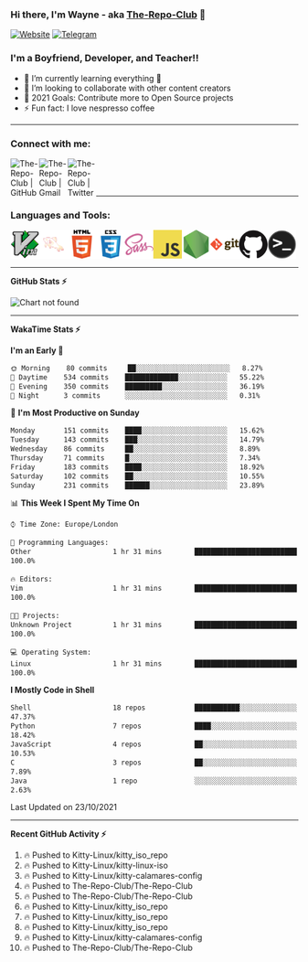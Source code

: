### Hi there, I'm Wayne - aka [The-Repo-Club][website] 👋

[![Website](https://img.shields.io/website?label=github.com/The-Repo-Club/&color=orange&style=flat-square&url=https://github.com/The-Repo-Club/)][website]
[![Telegram](https://img.shields.io/badge/Chat%20on-Telegram-orange.svg?color=orange&logo=telegram&style=flat-square)][telegram]

### I'm a Boyfriend, Developer, and Teacher!!

- 🌱 I’m currently learning everything 🤣
- 👯 I’m looking to collaborate with other content creators
- 🥅 2021 Goals: Contribute more to Open Source projects
- ⚡ Fun fact: I love nespresso coffee

---
### Connect with me:

[<img align="left" alt="The-Repo-Club | GitHub" width="50px" src="https://cdn.jsdelivr.net/npm/simple-icons@v3/icons/github.svg" />][website]
[<img align="left" alt="The-Repo-Club | Gmail" width="50px" src="https://cdn.jsdelivr.net/npm/simple-icons@v3/icons/gmail.svg" />][email]
[<img align="left" alt="The-Repo-Club | Twitter" width="50px" src="https://cdn.jsdelivr.net/npm/simple-icons@v3/icons/telegram.svg" />][telegram]

[website]: https://github.com/The-Repo-Club/
[email]: mailto:wayne6324@gmail.com
[telegram]: https://t.me/TheRepoClub

<br />
<br />
<br />

---
### Languages and Tools:

<img align="left" alt="Vim" width="50px" src="https://raw.githubusercontent.com/github/explore/80688e429a7d4ef2fca1e82350fe8e3517d3494d/topics/vim/vim.png" />
<img align="left" alt="Fish" width="50px" src="https://raw.githubusercontent.com/github/explore/80688e429a7d4ef2fca1e82350fe8e3517d3494d/topics/fish/fish.png" />
<img align="left" alt="HTML5" width="50px" src="https://raw.githubusercontent.com/github/explore/80688e429a7d4ef2fca1e82350fe8e3517d3494d/topics/html/html.png" />
<img align="left" alt="CSS3" width="50px" src="https://raw.githubusercontent.com/github/explore/80688e429a7d4ef2fca1e82350fe8e3517d3494d/topics/css/css.png" />
<img align="left" alt="Sass" width="50px" src="https://raw.githubusercontent.com/github/explore/80688e429a7d4ef2fca1e82350fe8e3517d3494d/topics/sass/sass.png" />
<img align="left" alt="JavaScript" width="50px" src="https://raw.githubusercontent.com/github/explore/80688e429a7d4ef2fca1e82350fe8e3517d3494d/topics/javascript/javascript.png" />
<img align="left" alt="Node.js" width="50px" src="https://raw.githubusercontent.com/github/explore/80688e429a7d4ef2fca1e82350fe8e3517d3494d/topics/nodejs/nodejs.png" />
<img align="left" alt="Git" width="50px" src="https://raw.githubusercontent.com/github/explore/80688e429a7d4ef2fca1e82350fe8e3517d3494d/topics/git/git.png" />
<img align="left" alt="GitHub" width="50px" src="https://raw.githubusercontent.com/github/explore/78df643247d429f6cc873026c0622819ad797942/topics/github/github.png" />
<img align="left" alt="Terminal" width="50px" src="https://raw.githubusercontent.com/github/explore/80688e429a7d4ef2fca1e82350fe8e3517d3494d/topics/terminal/terminal.png" />

<br />
<br />
<br />

---

**GitHub Stats ⚡**

![Chart not found](https://github-readme-stats.vercel.app/api?username=The-Repo-Club&theme=tokyonight&show_icons=true&count_private=true&hide_border=true&include_all_commits=true&custom_title=The-Repo-Club%27s+GitHub+Stats)


---

**WakaTime Stats ⚡**

<!--START_SECTION:waka-->
**I'm an Early 🐤** 

```text
🌞 Morning    80 commits     ██░░░░░░░░░░░░░░░░░░░░░░░   8.27% 
🌆 Daytime    534 commits    █████████████░░░░░░░░░░░░   55.22% 
🌃 Evening    350 commits    █████████░░░░░░░░░░░░░░░░   36.19% 
🌙 Night      3 commits      ░░░░░░░░░░░░░░░░░░░░░░░░░   0.31%

```
📅 **I'm Most Productive on Sunday** 

```text
Monday       151 commits    ████░░░░░░░░░░░░░░░░░░░░░   15.62% 
Tuesday      143 commits    ███░░░░░░░░░░░░░░░░░░░░░░   14.79% 
Wednesday    86 commits     ██░░░░░░░░░░░░░░░░░░░░░░░   8.89% 
Thursday     71 commits     █░░░░░░░░░░░░░░░░░░░░░░░░   7.34% 
Friday       183 commits    ████░░░░░░░░░░░░░░░░░░░░░   18.92% 
Saturday     102 commits    ██░░░░░░░░░░░░░░░░░░░░░░░   10.55% 
Sunday       231 commits    ██████░░░░░░░░░░░░░░░░░░░   23.89%

```


📊 **This Week I Spent My Time On** 

```text
⌚︎ Time Zone: Europe/London

💬 Programming Languages: 
Other                    1 hr 31 mins        █████████████████████████   100.0%

🔥 Editors: 
Vim                      1 hr 31 mins        █████████████████████████   100.0%

🐱‍💻 Projects: 
Unknown Project          1 hr 31 mins        █████████████████████████   100.0%

💻 Operating System: 
Linux                    1 hr 31 mins        █████████████████████████   100.0%

```

**I Mostly Code in Shell** 

```text
Shell                    18 repos            ███████████░░░░░░░░░░░░░░   47.37% 
Python                   7 repos             ████░░░░░░░░░░░░░░░░░░░░░   18.42% 
JavaScript               4 repos             ██░░░░░░░░░░░░░░░░░░░░░░░   10.53% 
C                        3 repos             ██░░░░░░░░░░░░░░░░░░░░░░░   7.89% 
Java                     1 repo              ░░░░░░░░░░░░░░░░░░░░░░░░░   2.63%

```



 Last Updated on 23/10/2021
<!--END_SECTION:waka-->

---

**Recent GitHub Activity :zap:**

<!--START_SECTION:activity-->
1. 🔥 Pushed to Kitty-Linux/kitty_iso_repo
2. 🔥 Pushed to Kitty-Linux/kitty-linux-iso
3. 🔥 Pushed to Kitty-Linux/kitty-calamares-config
4. 🔥 Pushed to The-Repo-Club/The-Repo-Club
5. 🔥 Pushed to The-Repo-Club/The-Repo-Club
6. 🔥 Pushed to Kitty-Linux/kitty_iso_repo
7. 🔥 Pushed to Kitty-Linux/kitty_iso_repo
8. 🔥 Pushed to Kitty-Linux/kitty_iso_repo
9. 🔥 Pushed to Kitty-Linux/kitty-calamares-config
10. 🔥 Pushed to The-Repo-Club/The-Repo-Club
<!--END_SECTION:activity-->